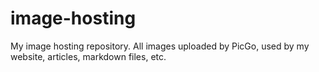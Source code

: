 # image-hosting
My image hosting repository. All images uploaded by PicGo, used by my website, articles, markdown files, etc.
